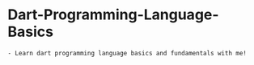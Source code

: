 # Dart-Programming-Language-Basics

    - Learn dart programming language basics and fundamentals with me!
